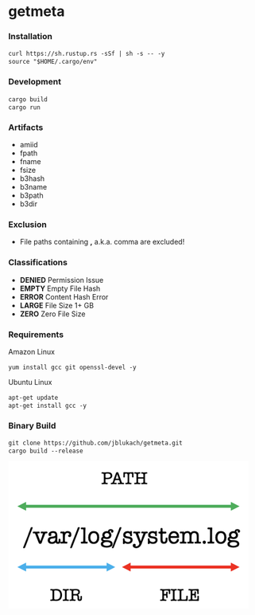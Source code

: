 # getmeta

### Installation

```
curl https://sh.rustup.rs -sSf | sh -s -- -y
source "$HOME/.cargo/env"
```

### Development

```
cargo build
cargo run
```

### Artifacts

- amiid
- fpath
- fname
- fsize
- b3hash
- b3name
- b3path
- b3dir

### Exclusion

- File paths containing **,** a.k.a. comma are excluded!

### Classifications

- **DENIED** Permission Issue
- **EMPTY** Empty File Hash
- **ERROR** Content Hash Error
- **LARGE** File Size 1+ GB
- **ZERO** Zero File Size

### Requirements

Amazon Linux

```
yum install gcc git openssl-devel -y
```

Ubuntu Linux

```
apt-get update
apt-get install gcc -y
```

### Binary Build

```
git clone https://github.com/jblukach/getmeta.git
cargo build --release
```

![Meta Information](images/matchmeta.png)
